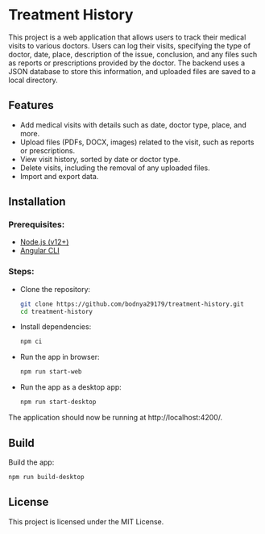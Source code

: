 # Treatment History

This project is a web application that allows users to track their medical visits to various doctors. Users can log
their visits, specifying the type of doctor, date, place, description of the issue, conclusion, and any files such as
reports or prescriptions provided by the doctor. The backend uses a JSON database to store this information, and
uploaded files are saved to a local directory.

## Features
- Add medical visits with details such as date, doctor type, place, and more.
- Upload files (PDFs, DOCX, images) related to the visit, such as reports or prescriptions.
- View visit history, sorted by date or doctor type.
- Delete visits, including the removal of any uploaded files.
- Import and export data.

## Installation

### Prerequisites:
- [Node.js (v12+)](https://nodejs.org/)
- [Angular CLI](https://angular.dev/)

### Steps:

- Clone the repository:

   ```bash
   git clone https://github.com/bodnya29179/treatment-history.git
   cd treatment-history
   ```

- Install dependencies:

   ```bash
   npm ci
   ```
  
- Run the app in browser:

   ```bash
   npm run start-web
   ```

- Run the app as a desktop app:

   ```bash
   npm run start-desktop
   ```

The application should now be running at http://localhost:4200/.

## Build

Build the app:

   ```bash
   npm run build-desktop
   ```

## License
This project is licensed under the MIT License.

